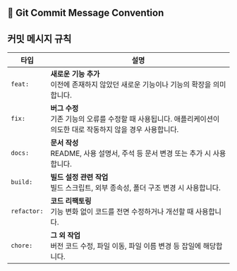 
## 📌 Git Commit Message Convention


## **커밋 메시지 규칙**

| 타입          | 설명                                                                 |
|---------------|----------------------------------------------------------------------|
| `feat:`       | **새로운 기능 추가**<br>이전에 존재하지 않았던 새로운 기능이나 기능의 확장을 의미합니다. |
| `fix:`        | **버그 수정**<br>기존 기능의 오류를 수정할 때 사용됩니다. 애플리케이션이 의도한 대로 작동하지 않을 경우 사용합니다. |
| `docs:`       | **문서 작성**<br>README, 사용 설명서, 주석 등 문서 변경 또는 추가 시 사용합니다. |
| `build:`      | **빌드 설정 관련 작업**<br>빌드 스크립트, 외부 종속성, 폴더 구조 변경 시 사용합니다. |
| `refactor:`   | **코드 리팩토링**<br>기능 변화 없이 코드를 전면 수정하거나 개선할 때 사용합니다. |
| `chore:`      | **그 외 작업**<br>버전 코드 수정, 파일 이동, 파일 이름 변경 등 잡일에 해당합니다. |



